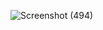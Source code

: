 ![Screenshot (494)](https://github.com/karrtikthakur/cloth_shop_analysis/assets/168663686/5d6851ed-472e-4e89-8065-b40c016b8655)

